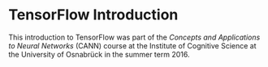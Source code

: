 # TensorFlow Introduction

This introduction to TensorFlow was part of the *Concepts and Applications to Neural Networks* (CANN) course at the Institute of Cognitive Science at the University of Osnabrück in the summer term 2016.
